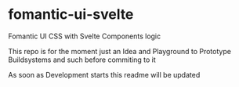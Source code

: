 # fomantic-ui-svelte
Fomantic UI CSS with Svelte Components logic

This repo is for the moment just an Idea and Playground to Prototype Buildsystems and such before commiting to it

As soon as Development starts this readme will be updated

